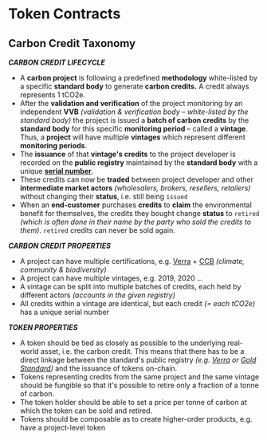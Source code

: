 # Token Contracts


## Carbon Credit Taxonomy

***CARBON CREDIT LIFECYCLE***

- A **carbon project** is following a predefined **methodology** white-listed by a specific **standard body** to generate **carbon credits.** A credit always represents 1 tCO2e.
- After the **validation and verification** of the project monitoring by an independent **VVB** *(validation & verification body – white-listed by the standard body)* the project is issued a **batch of carbon credits** by the **standard body** for this specific **monitoring period** – called a **vintage**. Thus, a **project** will have multiple **vintages** which represent different **monitoring periods**.
- The **issuance** of that **vintage's credits** to the project developer is recorded on the **public registry** maintained by the **standard body** with a unique [**serial number**](https://registry.verra.org/pdf/VCU%20Serial%20Number%20Help%20Format.pdf).
- These credits can now be **traded** between project developer and other **intermediate market actors** *(wholesalers, brokers, resellers, retailers)* without changing their **status**, i.e. still being `issued`
- When an **end-customer** purchases **credits** to **claim** the environmental benefit for themselves, the credits they bought change **status** to `retired` *(which is often done in their name by the party who sold the credits to them)*. `retired` credits can never be sold again.

***CARBON CREDIT PROPERTIES***

- A project can have multiple certifications, e.g. [Verra](https://verra.org/verra-standards-and-programs/) + [CCB](https://verra.org/project/ccb-program/) *(climate, community & biodiversity)*
- A project can have multiple vintages, e.g. 2019, 2020 ...
- A vintage can be split into multiple batches of credits, each held by different actors *(accounts in the given registry)*
- All credits within a vintage are identical, but each credit *(= each tCO2e)* has a unique serial number

***TOKEN PROPERTIES***

- A token should be tied as closely as possible to the underlying real-world asset, i.e. the carbon credit. This means that there has to be a direct linkage between the standard's public registry *(e.g. [Verra](https://registry.verra.org/app/search/VCS) or [Gold Standard](https://registry.goldstandard.org/))* and the issuance of tokens on-chain.
- Tokens representing credits from the same project and the same vintage should be fungible so that it's possible to retire only a fraction of a tonne of carbon.
- The token holder should be able to set a price per tonne of carbon at which the token can be sold and retired.
- Tokens should be composable as to create higher-order products, e.g. have a project-level token
